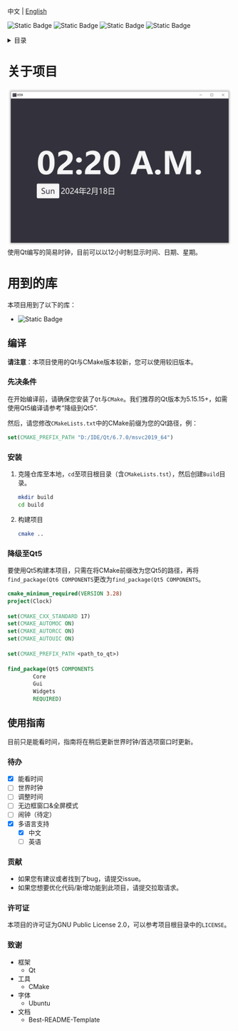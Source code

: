 中文 | [English](./docs/en-us/readme.md)

![Static Badge](https://img.shields.io/badge/Qt-6.7.0-green?style=plastic&logo=qt)
![Static Badge](https://img.shields.io/badge/CMake-3.28-yellow?style=plastic&logo=cmake)
![Static Badge](https://img.shields.io/badge/License-GPL%202.0-blue?style=plastic)
![Static Badge](https://img.shields.io/badge/Made%20with-Love-red?style=plastic)

<details>
  <summary>目录</summary>
  <ol>
    <li>
      <a href="#关于项目">关于项目</a>
      <ul>
        <li><a href="#用到的库">用到的库</a></li>
      </ul>
    </li>
    <li>
      <a href="#编译">编译</a>
      <ul>
        <li><a href="#先决条件">先决条件</a></li>
        <li><a href="#安装">安装</a></li>
        <li><a href="#降级至Qt5">降级至Qt5</a></li>
      </ul>
    </li>
    <li><a href="#使用指南">使用指南</a></li>
    <li><a href="#待办">待办</a></li>
    <li><a href="#贡献">贡献</a></li>
    <li><a href="#许可证">许可证</a></li>
    <li><a href="#致谢">致谢</a></li>
  </ol>
</details>

# 关于项目
![](./docs/img/screenshot.png)
使用Qt编写的简易时钟，目前可以以12小时制显示时间、日期、星期。

# 用到的库
本项目用到了以下的库：

- ![Static Badge](https://img.shields.io/badge/Qt-6.7.0-green?style=flat-square&logo=qt)

## 编译

**请注意**：本项目使用的Qt与CMake版本较新，您可以使用较旧版本。

### 先决条件

在开始编译前，请确保您安装了`Qt`与`CMake`。我们推荐的Qt版本为5.15.15+，如需使用Qt5编译请参考“降级到Qt5”.

然后，请您修改`CMakeLists.txt`中的CMake前缀为您的Qt路径，例：

  ```cmake
  set(CMAKE_PREFIX_PATH "D:/IDE/Qt/6.7.0/msvc2019_64")
  ```

### 安装

1. 克隆仓库至本地，`cd`至项目根目录（含`CMakeLists.tst`），然后创建`Build`目录。

   ```sh
   mkdir build
   cd build
   ```
2. 构建项目
   ```sh
   cmake ..
   ```

### 降级至Qt5

要使用Qt5构建本项目，只需在将CMake前缀改为您Qt5的路径，再将`find_package(Qt6 COMPONENTS`更改为`find_package(Qt5 COMPONENTS`。

```cmake
cmake_minimum_required(VERSION 3.28)
project(Clock)

set(CMAKE_CXX_STANDARD 17)
set(CMAKE_AUTOMOC ON)
set(CMAKE_AUTORCC ON)
set(CMAKE_AUTOUIC ON)

set(CMAKE_PREFIX_PATH <path_to_qt>)

find_package(Qt5 COMPONENTS
        Core
        Gui
        Widgets
        REQUIRED)
```

## 使用指南

目前只是能看时间，指南将在稍后更新世界时钟/首选项窗口时更新。

### 待办
- [x] 能看时间
- [ ] 世界时钟
- [ ] 调整时间
- [ ] 无边框窗口&全屏模式
- [ ] 闹钟（待定）
- [x] 多语言支持
   - [x] 中文
   - [ ] 英语

### 贡献
- 如果您有建议或者找到了bug，请提交issue。
- 如果您想要优化代码/新增功能到此项目，请提交拉取请求。

### 许可证

本项目的许可证为GNU Public License 2.0，可以参考项目根目录中的`LICENSE`。

### 致谢

- 框架
  - Qt
- 工具
  - CMake
- 字体
  - Ubuntu
- 文档
    - Best-README-Template